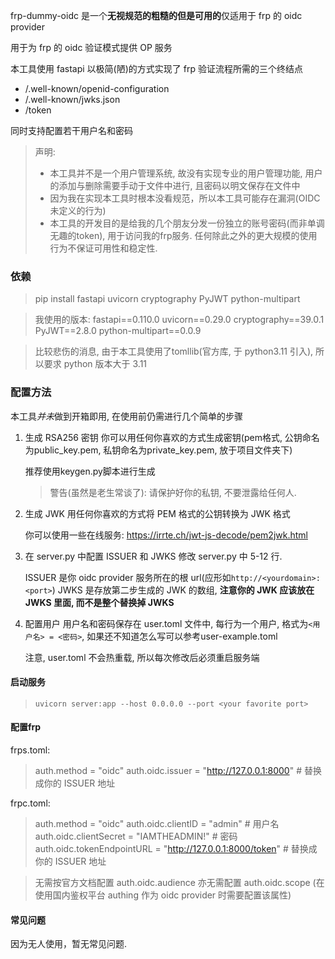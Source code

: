 frp-dummy-oidc 是一个**无视规范的粗糙的但是可用的**仅适用于 frp 的 oidc provider

用于为 frp 的 oidc 验证模式提供 OP 服务

本工具使用 fastapi 以极简(陋)的方式实现了 frp 验证流程所需的三个终结点
- /.well-known/openid-configuration
- /.well-known/jwks.json
- /token

同时支持配置若干用户名和密码

> 声明: 
> - 本工具并不是一个用户管理系统, 故没有实现专业的用户管理功能, 用户的添加与删除需要手动于文件中进行, 且密码以明文保存在文件中
> - 因为我在实现本工具时根本没看规范，所以本工具可能存在漏洞(OIDC未定义的行为)
> - 本工具的开发目的是给我的几个朋友分发一份独立的账号密码(而非单调无趣的token), 用于访问我的frp服务. 任何除此之外的更大规模的使用行为不保证可用性和稳定性. 

### 依赖

> pip install fastapi uvicorn cryptography PyJWT python-multipart

> 我使用的版本:
> fastapi==0.110.0
> uvicorn==0.29.0
> cryptography==39.0.1
> PyJWT==2.8.0
> python-multipart==0.0.9

> 比较悲伤的消息, 由于本工具使用了tomllib(官方库, 于 python3.11 引入), 所以要求 python 版本大于 3.11

### 配置方法

本工具*并未*做到开箱即用, 在使用前仍需进行几个简单的步骤

1. 生成 RSA256 密钥
    你可以用任何你喜欢的方式生成密钥(pem格式, 公钥命名为public_key.pem, 私钥命名为private_key.pem, 放于项目文件夹下)

    推荐使用keygen.py脚本进行生成

    > 警告(虽然是老生常谈了): 请保护好你的私钥, 不要泄露给任何人.
2. 生成 JWK
    用任何你喜欢的方式将 PEM 格式的公钥转换为 JWK 格式

    你可以使用一些在线服务: https://irrte.ch/jwt-js-decode/pem2jwk.html
3. 在 server.py 中配置 ISSUER 和 JWKS
    修改 server.py 中 5-12 行.

    ISSUER 是你 oidc provider 服务所在的根 url(应形如`http://<yourdomain>:<port>`)
    JWKS 是存放第二步生成的 JWK 的数组, **注意你的 JWK 应该放在 JWKS 里面, 而不是整个替换掉 JWKS**
4. 配置用户
    用户名和密码保存在 user.toml 文件中, 每行为一个用户, 格式为`<用户名> = <密码>`, 如果还不知道怎么写可以参考user-example.toml

    注意, user.toml 不会热重载, 所以每次修改后必须重启服务端

#### 启动服务

> `uvicorn server:app --host 0.0.0.0 --port <your favorite port>`

#### 配置frp

frps.toml:

> auth.method = "oidc"
> auth.oidc.issuer = "http://127.0.0.1:8000"  # 替换成你的 ISSUER 地址

frpc.toml:

> auth.method = "oidc"
> auth.oidc.clientID = "admin"  # 用户名
> auth.oidc.clientSecret = "IAMTHEADMIN!"  # 密码
> auth.oidc.tokenEndpointURL = "http://127.0.0.1:8000/token"  # 替换成你的 ISSUER 地址


> 无需按官方文档配置 auth.oidc.audience
> 亦无需配置 auth.oidc.scope (在使用国内鉴权平台 authing 作为 oidc provider 时需要配置该属性)

#### 常见问题

因为无人使用，暂无常见问题.
